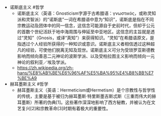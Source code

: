- 诺斯底主义 #哲学
	- 诺斯底主义（英语：Gnosticism字源于古希腊语：γνωστικός，或称灵知派和灵智派）的“诺斯底”一词在希腊语中意为“知识”，诺斯底是指在不同宗教运动及团体中的同一信念，这信念可能源自于史前时代，但却于公元的首数个世纪活跃于地中海周围与伸延至中亚地区。这信念的主旨就是透过“灵知”（Gnosis，或译“真知”）来获得知识。“灵知”在希腊语原文，是指透过个人经验所获得的一种知识或意识。诺斯底主义者相信透过这种超凡的经验，可使他们脱离无知及现世。诺斯底主义可分为受琐罗亚斯德教影响而倾向善恶二元神论的波斯学派、以及受柏拉图主义影响而倾向一元神论的叙利亚／埃及学派。
	- https://zh.wikipedia.org/zh-hans/%E8%AB%BE%E6%96%AF%E5%BA%95%E4%B8%BB%E7%BE%A9
- 赫耳墨斯主义 #哲学
	- 赫耳墨斯主义（英语：Hermeticism或Hermetism）是个宗教性与哲学性的传统，主要是基于被归为赫耳墨斯·特里斯墨吉斯忒斯（三重而伟大的赫耳墨斯）所著的伪典[1]。这些著作深深地影响了西方秘教，并被认为在文艺复兴[2]和宗教革命[3]时期有着极大的重要性。